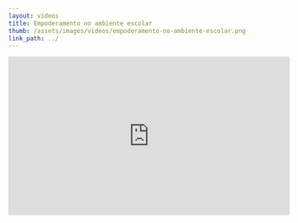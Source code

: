 ```yaml
---
layout: videos
title: Empoderamento no ambiente escolar
thumb: /assets/images/videos/empoderamento-no-ambiente-escolar.png
link_path: ../
---
```


<iframe width="560" height="315" src="https://www.youtube.com/embed/GVYHVBmvX98" frameborder="0" allow="accelerometer; autoplay; clipboard-write; encrypted-media; gyroscope; picture-in-picture" allowfullscreen></iframe>
